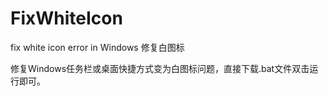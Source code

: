 # FixWhiteIcon
 fix white icon error in Windows 修复白图标

修复Windows任务栏或桌面快捷方式变为白图标问题，直接下载.bat文件双击运行即可。
